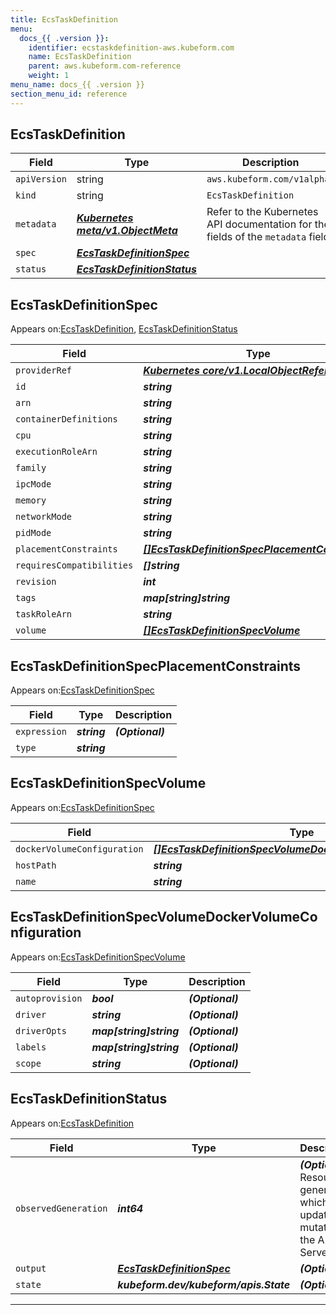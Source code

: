 ```yaml
---
title: EcsTaskDefinition
menu:
  docs_{{ .version }}:
    identifier: ecstaskdefinition-aws.kubeform.com
    name: EcsTaskDefinition
    parent: aws.kubeform.com-reference
    weight: 1
menu_name: docs_{{ .version }}
section_menu_id: reference
---
```


## EcsTaskDefinition
| Field | Type | Description |
| ------ | ----- | ----------- |
| `apiVersion` | string | `aws.kubeform.com/v1alpha1` |
|    `kind` | string | `EcsTaskDefinition` |
| `metadata` | ***[Kubernetes meta/v1.ObjectMeta](https://kubernetes.io/docs/reference/generated/kubernetes-api/v1.13/#objectmeta-v1-meta)***|Refer to the Kubernetes API documentation for the fields of the `metadata` field.|
| `spec` | ***[EcsTaskDefinitionSpec](#EcsTaskDefinitionSpec)***||
| `status` | ***[EcsTaskDefinitionStatus](#EcsTaskDefinitionStatus)***||
## EcsTaskDefinitionSpec

Appears on:[EcsTaskDefinition](#EcsTaskDefinition), [EcsTaskDefinitionStatus](#EcsTaskDefinitionStatus)

| Field | Type | Description |
| ------ | ----- | ----------- |
| `providerRef` | ***[Kubernetes core/v1.LocalObjectReference](https://kubernetes.io/docs/reference/generated/kubernetes-api/v1.13/#localobjectreference-v1-core)***||
| `id` | ***string***||
| `arn` | ***string***| ***(Optional)*** |
| `containerDefinitions` | ***string***||
| `cpu` | ***string***| ***(Optional)*** |
| `executionRoleArn` | ***string***| ***(Optional)*** |
| `family` | ***string***||
| `ipcMode` | ***string***| ***(Optional)*** |
| `memory` | ***string***| ***(Optional)*** |
| `networkMode` | ***string***| ***(Optional)*** |
| `pidMode` | ***string***| ***(Optional)*** |
| `placementConstraints` | ***[[]EcsTaskDefinitionSpecPlacementConstraints](#EcsTaskDefinitionSpecPlacementConstraints)***| ***(Optional)*** |
| `requiresCompatibilities` | ***[]string***| ***(Optional)*** |
| `revision` | ***int***| ***(Optional)*** |
| `tags` | ***map[string]string***| ***(Optional)*** |
| `taskRoleArn` | ***string***| ***(Optional)*** |
| `volume` | ***[[]EcsTaskDefinitionSpecVolume](#EcsTaskDefinitionSpecVolume)***| ***(Optional)*** |
## EcsTaskDefinitionSpecPlacementConstraints

Appears on:[EcsTaskDefinitionSpec](#EcsTaskDefinitionSpec)

| Field | Type | Description |
| ------ | ----- | ----------- |
| `expression` | ***string***| ***(Optional)*** |
| `type` | ***string***||
## EcsTaskDefinitionSpecVolume

Appears on:[EcsTaskDefinitionSpec](#EcsTaskDefinitionSpec)

| Field | Type | Description |
| ------ | ----- | ----------- |
| `dockerVolumeConfiguration` | ***[[]EcsTaskDefinitionSpecVolumeDockerVolumeConfiguration](#EcsTaskDefinitionSpecVolumeDockerVolumeConfiguration)***| ***(Optional)*** |
| `hostPath` | ***string***| ***(Optional)*** |
| `name` | ***string***||
## EcsTaskDefinitionSpecVolumeDockerVolumeConfiguration

Appears on:[EcsTaskDefinitionSpecVolume](#EcsTaskDefinitionSpecVolume)

| Field | Type | Description |
| ------ | ----- | ----------- |
| `autoprovision` | ***bool***| ***(Optional)*** |
| `driver` | ***string***| ***(Optional)*** |
| `driverOpts` | ***map[string]string***| ***(Optional)*** |
| `labels` | ***map[string]string***| ***(Optional)*** |
| `scope` | ***string***| ***(Optional)*** |
## EcsTaskDefinitionStatus

Appears on:[EcsTaskDefinition](#EcsTaskDefinition)

| Field | Type | Description |
| ------ | ----- | ----------- |
| `observedGeneration` | ***int64***| ***(Optional)*** Resource generation, which is updated on mutation by the API Server.|
| `output` | ***[EcsTaskDefinitionSpec](#EcsTaskDefinitionSpec)***| ***(Optional)*** |
| `state` | ***kubeform.dev/kubeform/apis.State***| ***(Optional)*** |
---
